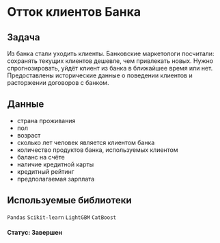# Отток клиентов Банка

## Задача

Из банка стали уходить клиенты. Банковские маркетологи посчитали: сохранять текущих клиентов дешевле, чем привлекать новых.
Нужно спрогнозировать, уйдёт клиент из банка в ближайшее время или нет. Предоставлены исторические данные о поведении клиентов и расторжении договоров с банком.

## Данные

- страна проживания
- пол
- возраст
- сколько лет человек является клиентом банка
- количество продуктов банка, используемых клиентом
- баланс на счёте
- наличие кредитной карты
- кредитный рейтинг
- предполагаемая зарплата

## Используемые библиотеки

`Pandas`  `Scikit-learn`  `LightGBM`  `CatBoost`

#### Статус: Завершен
